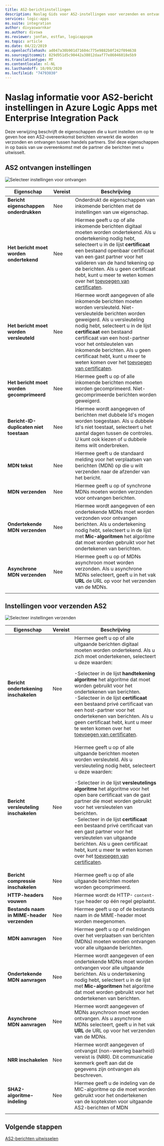 ```yaml
---
title: AS2-berichtinstellingen
description: Naslag Gids voor AS2-instellingen voor verzenden en ontvangen in Azure Logic Apps met Enterprise Integration Pack
services: logic-apps
ms.suite: integration
author: divyaswarnkar
ms.author: divswa
ms.reviewer: jonfan, estfan, logicappspm
ms.topic: article
ms.date: 04/22/2019
ms.openlocfilehash: ad047a30b901d71604c775e9882b0f242f094638
ms.sourcegitcommit: 829d951d5c90442a38012daaf77e86046018e5b9
ms.translationtype: MT
ms.contentlocale: nl-NL
ms.lasthandoff: 10/09/2020
ms.locfileid: "74793030"
---
```

# <a name="reference-for-as2-message-settings-in-azure-logic-apps-with-enterprise-integration-pack"></a>Naslag informatie voor AS2-bericht instellingen in Azure Logic Apps met Enterprise Integration Pack

Deze verwijzing beschrijft de eigenschappen die u kunt instellen om op te geven hoe een AS2-overeenkomst berichten verwerkt die worden verzonden en ontvangen tussen handels partners. Stel deze eigenschappen in op basis van uw overeenkomst met de partner die berichten met u uitwisselt.

<a name="AS2-incoming-messages"></a>

## <a name="as2-receive-settings"></a>AS2 ontvangen instellingen

![Selecteer instellingen voor ontvangen](./media/logic-apps-enterprise-integration-as2-message-settings/receive-settings.png)

| Eigenschap | Vereist | Beschrijving |
|----------|----------|-------------|
| **Bericht eigenschappen onderdrukken** | Nee | Onderdrukt de eigenschappen van inkomende berichten met de instellingen van uw eigenschap. |
| **Het bericht moet worden ondertekend** | Nee | Hiermee geeft u op of alle inkomende berichten digitaal moeten worden ondertekend. Als u ondertekening nodig hebt, selecteert u in de lijst **certificaat** een bestaand openbaar certificaat van een gast partner voor het valideren van de hand tekening op de berichten. Als u geen certificaat hebt, kunt u meer te weten komen over het [toevoegen van certificaten](../logic-apps/logic-apps-enterprise-integration-certificates.md). |
| **Het bericht moet worden versleuteld** | Nee | Hiermee wordt aangegeven of alle inkomende berichten moeten worden versleuteld. Niet-versleutelde berichten worden geweigerd. Als u versleuteling nodig hebt, selecteert u in de lijst **certificaat** een bestaand certificaat van een host-partner voor het ontsleutelen van inkomende berichten. Als u geen certificaat hebt, kunt u meer te weten komen over het [toevoegen van certificaten](../logic-apps/logic-apps-enterprise-integration-certificates.md). |
| **Het bericht moet worden gecomprimeerd** | Nee | Hiermee geeft u op of alle inkomende berichten moeten worden gecomprimeerd. Niet-gecomprimeerde berichten worden geweigerd. |
| **Bericht-ID-duplicaten niet toestaan** | Nee | Hiermee wordt aangegeven of berichten met dubbele Id's mogen worden toegestaan. Als u dubbele Id's niet toestaat, selecteert u het aantal dagen tussen de controles. U kunt ook kiezen of u dubbele items wilt onderbreken. |
| **MDN tekst** | Nee | Hiermee geeft u de standaard melding voor het verplaatsen van berichten (MDN) op die u wilt verzenden naar de afzender van het bericht. |
| **MDN verzenden** | Nee | Hiermee geeft u op of synchrone MDNs moeten worden verzonden voor ontvangen berichten.  |
| **Ondertekende MDN verzenden** | Nee | Hiermee wordt aangegeven of een ondertekende MDNs moet worden verzonden voor ontvangen berichten. Als u ondertekening nodig hebt, selecteert u in de lijst met **Mic-algoritmen** het algoritme dat moet worden gebruikt voor het ondertekenen van berichten. |
| **Asynchrone MDN verzenden** | Nee | Hiermee geeft u op of MDNs asynchroon moet worden verzonden. Als u asynchrone MDNs selecteert, geeft u in het vak **URL** de URL op voor het verzenden van de MDNs. |
||||

<a name="AS2-outgoing-messages"></a>

## <a name="as2-send-settings"></a>Instellingen voor verzenden AS2

![Selecteer instellingen verzenden](./media/logic-apps-enterprise-integration-as2-message-settings/send-settings.png)

| Eigenschap | Vereist | Beschrijving |
|----------|----------|-------------|
| **Bericht ondertekening inschakelen** | Nee | Hiermee geeft u op of alle uitgaande berichten digitaal moeten worden ondertekend. Als u zich moet ondertekenen, selecteert u deze waarden: <p>-Selecteer in de lijst **handtekening algoritme** het algoritme dat moet worden gebruikt voor het ondertekenen van berichten. <br>-Selecteer in de lijst **certificaat** een bestaand privé certificaat van een host-partner voor het ondertekenen van berichten. Als u geen certificaat hebt, kunt u meer te weten komen over het [toevoegen van certificaten](../logic-apps/logic-apps-enterprise-integration-certificates.md). |
| **Bericht versleuteling inschakelen** | Nee | Hiermee geeft u op of alle uitgaande berichten moeten worden versleuteld. Als u versleuteling nodig hebt, selecteert u deze waarden: <p>-Selecteer in de lijst **versleutelings algoritme** het algoritme voor het open bare certificaat van de gast partner die moet worden gebruikt voor het versleutelen van berichten. <br>-Selecteer in de lijst **certificaat** een bestaand privé certificaat van een gast partner voor het versleutelen van uitgaande berichten. Als u geen certificaat hebt, kunt u meer te weten komen over het [toevoegen van certificaten](../logic-apps/logic-apps-enterprise-integration-certificates.md). |
| **Bericht compressie inschakelen** | Nee | Hiermee geeft u op of alle uitgaande berichten moeten worden gecomprimeerd. |
| **HTTP-headers vouwen** | Nee | Hiermee wordt de HTTP- `content-type` header op één regel geplaatst. |
| **Bestands naam in MIME-header verzenden** | Nee | Hiermee geeft u op of de bestands naam in de MIME-header moet worden meegenomen. |
| **MDN aanvragen** | Nee | Hiermee geeft u op of meldingen over het verplaatsen van berichten (MDNs) moeten worden ontvangen voor alle uitgaande berichten. |
| **Ondertekende MDN aanvragen** | Nee | Hiermee wordt aangegeven of een ondertekende MDNs moet worden ontvangen voor alle uitgaande berichten. Als u ondertekening nodig hebt, selecteert u in de lijst met **Mic-algoritmen** het algoritme dat moet worden gebruikt voor het ondertekenen van berichten. |
| **Asynchrone MDN aanvragen** | Nee | Hiermee wordt aangegeven of MDNs asynchroon moet worden ontvangen. Als u asynchrone MDNs selecteert, geeft u in het vak **URL** de URL op voor het verzenden van de MDNs. |
| **NRR inschakelen** | Nee | Hiermee wordt aangegeven of ontvangst (non-weerleg baarheid) vereist is (NRR). Dit communicatie kenmerk geeft aan dat de gegevens zijn ontvangen als beschreven. |
| **SHA2-algoritme-indeling** | Nee | Hiermee geeft u de indeling van de MIC-algoritme op die moet worden gebruikt voor het ondertekenen van de kopteksten voor uitgaande AS2-berichten of MDN |
||||

## <a name="next-steps"></a>Volgende stappen

[AS2-berichten uitwisselen](../logic-apps/logic-apps-enterprise-integration-as2.md)

